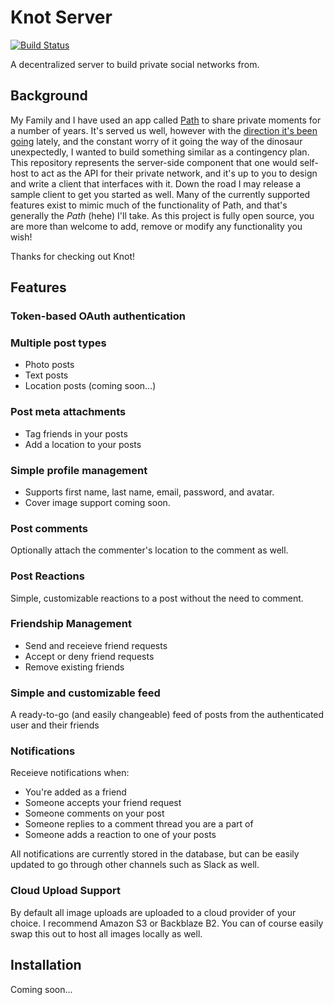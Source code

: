 # Knot Server

[![Build Status](https://travis-ci.org/knotworks/knot-server.svg?branch=master)](https://travis-ci.org/knotworks/knot-server)

A decentralized server to build private social networks from.

## Background

My Family and I have used an app called [Path](https://path.com) to share private moments for a number of years. It's served us well, however with the [direction it's been going](http://blog.path.com/post/162970476867/explore-the-world-through-path) lately, and the constant worry of it going the way of the dinosaur unexpectedly, I wanted to build something similar as a contingency plan. This repository represents the server-side component that one would self-host to act as the API for their private network, and it's up to you to design and write a client that interfaces with it. Down the road I may release a sample client to get you started as well. Many of the currently supported features exist to mimic much of the functionality of Path, and that's generally the _Path_ (hehe) I'll take. As this project is fully open source, you are more than welcome to add, remove or modify any functionality you wish!

Thanks for checking out Knot!

## Features

### Token-based OAuth authentication

### Multiple post types

- Photo posts
- Text posts
- Location posts (coming soon...)

### Post meta attachments
- Tag friends in your posts
- Add a location to your posts

### Simple profile management
- Supports first name, last name, email, password, and avatar.
- Cover image support coming soon.

### Post comments
Optionally attach the commenter's location to the comment as well.

### Post Reactions
Simple, customizable reactions to a post without the need to comment.


### Friendship Management
- Send and receieve friend requests
- Accept or deny friend requests
- Remove existing friends

### Simple and customizable feed
 A ready-to-go (and easily changeable) feed of posts from the authenticated user and their friends

### Notifications
Receieve notifications when:

- You're added as a friend
- Someone accepts your friend request
- Someone comments on your post
- Someone replies to a comment thread you are a part of
- Someone adds a reaction to one of your posts

All notifications are currently stored in the database, but can be easily updated to go through other channels such as Slack as well.

### Cloud Upload Support
By default all image uploads are uploaded to a cloud provider of your choice. I recommend Amazon S3 or Backblaze B2. You can of course easily swap this out to host all images locally as well.

## Installation
Coming soon...




